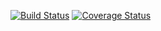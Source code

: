 [![Build Status](https://travis-ci.org/DistributedSolutions/DIMWIT.svg?branch=master)](https://travis-ci.org/DistributedSolutions/DIMWIT) [![Coverage Status](https://coveralls.io/repos/github/DistributedSolutions/DIMWIT/badge.svg?branch=master)](https://coveralls.io/github/DistributedSolutions/DIMWIT?branch=master)